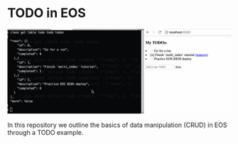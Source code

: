 # TODO in EOS

![Example gif](./demo.gif)

In this repository we outline the basics of data manipulation (CRUD) in EOS through a TODO example.
